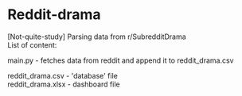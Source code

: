 # Reddit-drama
[Not-quite-study] Parsing data from r/SubredditDrama  
List of content:  

 main.py - fetches data from reddit and append it to reddit_drama.csv
 
 reddit_drama.csv - 'database' file  
 reddit_drama.xlsx - dashboard file
 

